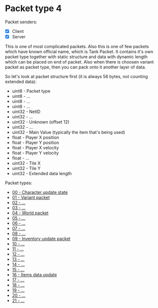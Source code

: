 # Packet type 4

Packet senders:
- [x] Client
- [x] Server

This is one of most complicated packets. Also this is one of few packets which have known official name, which is Tank Packet. It contains it's own packet type together with static structure and data with dynamic length which can be placed on end of packet. Also when there is choosen variant packet as packet type, then you can pack onto it another layer of data.

So let's look at packet structure first (it is always 56 bytes, not counting extended data):
- uint8 - Packet type
- uint8 - ...
- uint8 - ...
- uint8 - ...
- uint32 - NetID
- uint32 - ...
- uint32 - Unknown (offset 12)
- uint32 - ...
- uint32 - Main Value (typically the item that's being used)
- float - Player X position
- float - Player Y position
- float - Player X velocity
- float - Player Y velocity
- float - ...
- uint32 - Tile X
- uint32 - Tile Y
- uint32 - Extended data length




Packet types:
- [00 - Character update state](tank_packets/type00.md)
- [01 - Variant packet](tank_packets/type01.md)
- [02 - ...](tank_packets/type02.md)
- [03 - ...](tank_packets/type03.md)
- [04 - World packet](tank_packets/type04.md)
- [05 - ...](tank_packets/type05.md)
- [06 - ...](tank_packets/type06.md)
- [07 - ...](tank_packets/type07.md)
- [08 - ...](tank_packets/type08.md)
- [09 - Inventory update packet](tank_packets/type09.md)
- [10 - ...](tank_packets/type10.md)
- [11 - ...](tank_packets/type11.md)
- [12 - ...](tank_packets/type12.md)
- [13 - ...](tank_packets/type13.md)
- [14 - ...](tank_packets/type14.md)
- [15 - ...](tank_packets/type15.md)
- [16 - Items data update](tank_packets/type16.md)
- [17 - ...](tank_packets/type17.md)
- [18 - ...](tank_packets/type18.md)
- [19 - ...](tank_packets/type19.md)
- [20 - ...](tank_packets/type20.md)
- [21 - ...](tank_packets/type21.md)
